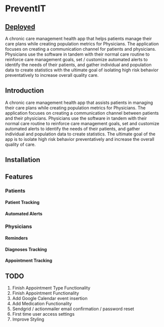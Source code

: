 # PreventIT

## [Deployed](http://www.PreventITHealth.com)

A chronic care management health app that helps patients manage their care plans while creating population metrics for Physicians. The application focuses on creating a communication channel for patients and physicians.  Physicians use the software in tandem with their normal care routine to reinforce care management goals, set / customize automated alerts to identify the needs of their patients, and gather individual and population data to create statistics with the ultimate goal of isolating high risk behavior preventatively to increase overall quality care.

## Introduction

A chronic care management health app that assists patients in managing their care plans while creating population metrics for Physicians. The application focuses on creating a communication channel between patients and their physicians. Physicians use the software in tandem with their normal care routine to reinforce care management goals, set and customize automated alerts to identify the needs of their patients, and gather individual and population data to create statistics. The ultimate goal of the app is to isolate high risk behavior preventatively and increase the overall quality of care.
## Installation

## Features
### Patients

#### Patient Tracking

#### Automated Alerts

### Physicians

#### Reminders

#### Diagnoses Tracking

#### Appointment Tracking

## TODO

1. Finish Appointment Type Functionality
2. Finish Appointment Functionality
3. Add Google Calendar event insertion
4. Add Medication Functionality
5. Sendgrid / actionmailer email confirmation / password reset
6. First time user access settings
3. Improve Styling